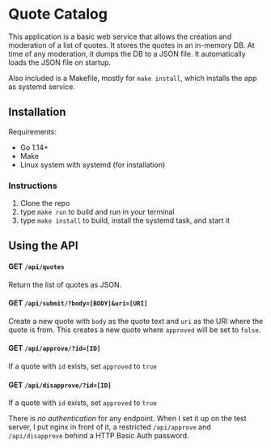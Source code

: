 # Quote Catalog

This application is a basic web service that allows the creation and
moderation of a list of quotes. It stores the quotes in an in-memory DB. At
time of any moderation, it dumps the DB to a JSON file. It automatically loads
the JSON file on startup.

Also included is a Makefile, mostly for `make install`, which installs the app
as systemd service.

## Installation

Requirements:

- Go 1.14+
- Make
- Linux system with systemd (for installation)

### Instructions

1. Clone the repo
2. type `make run` to build and run in your terminal
3. type `make install` to build, install the systemd task, and start it

## Using the API

#### GET `/api/quotes`

Return the list of quotes as JSON.

#### GET `/api/submit/?body=[BODY]&uri=[URI]`

Create a new quote with `body` as the quote text and `uri` as the URI where
the quote is from. This creates a new quote where `approved` will be set to
`false`.

#### GET `/api/approve/?id=[ID]`

If a quote with `id` exists, set `approved` to `true`

#### GET `/api/disapprove/?id=[ID]`

If a quote with `id` exists, set `approved` to `true`

There is *no authentication* for any endpoint. When I set it up on the test
server, I put nginx in front of it, a restricted `/api/approve` and
`/api/disapprove` behind a HTTP Basic Auth password.